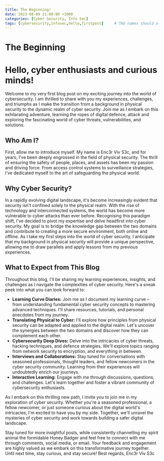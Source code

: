 ```yaml
---
title: The Beginning!
date: 2023-08-09 21:00:00 +1000
categories: [Cyber Security, Info Sec]
tags: [cybersecurity,infosec,hello,firstpost]     # TAG names should always be lowercase
---
```

# The Beginning
# Hello, cyber enthusiasts and curious minds!
Welcome to my very first blog post on my exciting journey into the world of cybersecurity. I am thrilled to share with you my experiences, challenges, and triumphs as I make the transition from a background in physical security to the dynamic realm of cyber security. Join me as I embark on this exhilarating adventure, learning the ropes of digital defence, attack and exploring the fascinating world of cyber threats, vulnerabilities, and solutions.

## Who Am I?
First, allow me to introduce myself. My name is Enc3r Viv S3c, and for years, I've been deeply engrossed in the field of physical security. The thrill of ensuring the safety of people, places, and assets has been my passion and driving force. From access control systems to surveillance strategies, I've dedicated myself to the art of safeguarding the physical world.
## Why Cyber Security?
In a rapidly evolving digital landscape, it's become increasingly evident that security isn't confined solely to the physical realm. With the rise of technology and interconnected systems, the world has become more vulnerable to cyber attacks than ever before. Recognising this paradigm shift, I've decided to pivot my expertise and delve headfirst into cyber security.
My goal is to bridge the knowledge gap between the two domains and contribute to creating a more secure environment, both online and offline. As I take my first steps into the world of cyber security, I anticipate that my background in physical security will provide a unique perspective, allowing me to draw parallels and apply lessons from my previous experiences.
## What to Expect from This Blog
Throughout this blog, I'll be sharing my learning experiences, insights, and challenges as I navigate the complexities of cyber security. Here's a sneak peek into what you can look forward to:
* **Learning Curve Diaries:** Join me as I document my learning curve – from understanding fundamental cyber security concepts to mastering advanced techniques. I'll share resources, tutorials, and personal anecdotes from my journey.
* **Translating Physical to Cyber:** I'll explore how principles from physical security can be adapted and applied to the digital realm. Let's uncover the synergies between the two domains and discover how they can complement each other.
* **Cybersecurity Deep Dives:** Delve into the intricacies of cyber threats, hacking techniques, and defence strategies. We'll explore topics ranging from network security to encryption, and everything in between.
* **Interviews and Collaborations:** Stay tuned for conversations with seasoned professionals, thought leaders, and fellow newcomers in the cyber security community. Learning from their experiences will undoubtedly enrich our journeys.
* **Interactive Learning:** Engage with me through discussions, questions, and challenges. Let's learn together and foster a vibrant community of cybersecurity enthusiasts.

As I embark on this thrilling new path, I invite you to join me in my exploration of cyber security. Whether you're a seasoned professional, a fellow newcomer, or just someone curious about the digital world's intricacies, I'm excited to have you by my side. Together, we'll unravel the mysteries of cyber security and work towards building a safer digital landscape.

Stay tuned for more insightful posts, while consistently channelling my spirit animal the formidable Honey Badger and feel free to connect with me through comments, social media, or email. Your feedback and engagement are highly valued as we embark on this transformative journey together.
Until next time, stay curious, and stay secure!
Best regards, 
Enc3r Viv S3c